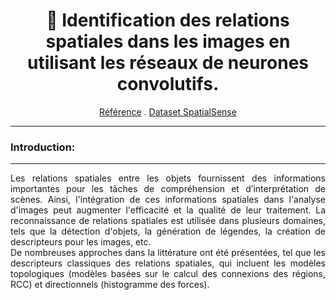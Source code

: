 
<h1 align="center">🔭
Identification des relations spatiales dans les images en utilisant les réseaux de neurones convolutifs.
</h1>
<p align="center">  
<a href="https://arxiv.org/abs/1908.02660">Référence</a>
.
<a href="https://zenodo.org/records/8104370)">Dataset SpatialSense </a>

</p>

***
###   Introduction:
***

<p align="justify">
Les relations spatiales entre les objets fournissent des informations importantes pour les tâches de compréhension et d’interprétation de scènes. Ainsi, l'intégration de ces informations spatiales dans l'analyse d'images peut augmenter l'efficacité et la qualité de leur traitement.
La reconnaissance de relations spatiales est utilisée dans plusieurs domaines, tels que la détection d'objets, la génération de légendes, la création de descripteurs pour les images, etc.<br>
De nombreuses approches dans la littérature ont été présentées, tel que les descripteurs classiques des relations spatiales, qui incluent les modèles topologiques (modèles basées sur le calcul des connexions des régions, RCC) et directionnels (histogramme des forces).
</p>



